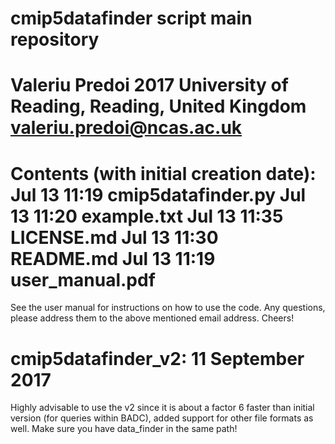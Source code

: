 cmip5datafinder script main repository
======================================
Valeriu Predoi 2017
University of Reading, Reading, United Kingdom
valeriu.predoi@ncas.ac.uk
=======================================
Contents (with initial creation date):
Jul 13 11:19 cmip5datafinder.py
Jul 13 11:20 example.txt
Jul 13 11:35 LICENSE.md
Jul 13 11:30 README.md
Jul 13 11:19 user\_manual.pdf
=======================================
See the user manual for instructions
on how to use the code. Any questions, please
address them to the above mentioned email address.
Cheers!

cmip5datafinder\_v2: 11 September 2017
======================================
Highly advisable to use the v2 since it is about a factor
6 faster than initial version (for queries within BADC), added support
for other file formats as well. Make sure you have data\_finder in the same path!

